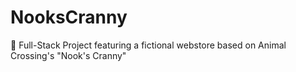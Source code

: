 # NooksCranny
🛒 Full-Stack Project featuring a fictional webstore based on Animal Crossing's "Nook's Cranny"

